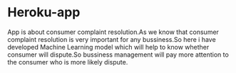 # Heroku-app

App is about consumer complaint resolution.As we know that consumer complaint resolution is very important for any bussiness.So here i have developed Machine Learning 
model which will help to know whether consumer will dispute.So bussiness management will pay more attention to the consumer who is more likely dispute.
